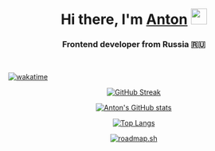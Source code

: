 <!--  ### Hi, I am Anton Grebnev 👋👨🏻

**ABBGamer/ABBGamer** is a ✨ _special_ ✨ repository because its `README.md` (this file) appears on your GitHub profile.

Here are some ideas to get you started:

- 🔭 I’m currently working on ...
- 👯 I’m looking to collaborate on ...
- 🤔 I’m looking for help with ...
- 💬 Ask me about ...
- 📫 How to reach me: ...
- 😄 Pronouns: ...
- ⚡ Fun fact: ...
  -->

<h1 align="center">Hi there, I'm <a href="" target="_blank">Anton</a> 
<img src="https://github.com/blackcater/blackcater/raw/main/images/Hi.gif" height="32"/></h1>
<h3 align="center">Frontend developer from Russia 🇷🇺</h3>

<br>

[![wakatime](https://wakatime.com/badge/user/c7a74c47-746e-446e-a2ba-94bee4109113.svg)](https://wakatime.com/@c7a74c47-746e-446e-a2ba-94bee4109113)

<!-- Connect with me:
Languages:
Tools: -->

<!-- [![ABBGamer StackOverflow](https://github-readme-stackoverflow.vercel.app/?userID=21069907&layout=compact&theme=dark)](https://stackoverflow.com/users/21069907/abbgamer) -->

<!-- ![](https://komarev.com/ghpvc/?username=ABBGamer) -->

<!-- - 🌱 I’m currently learning python, backend -->

<div align="center">

[![GitHub Streak](https://streak-stats.demolab.com?user=ABBGamer&theme=great-gatsby&hide_border=true&border_radius=5&date_format=j%20M%5B%20Y%5D&mode=weekly&card_width=1000&background=22272E)](https://git.io/streak-stats)

[![Anton's GitHub stats](https://github-readme-stats.vercel.app/api?username=ABBGAmer&bg_color=22272E&title_color=FEA626&text_color=FED85B&hide_border=true&card_width=1000)](https://github.com/anuraghazra/github-readme-stats)

[![Top Langs](https://github-readme-stats.vercel.app/api/top-langs/?username=anuraghazra&bg_color=22272E&title_color=FEA626&text_color=FED85B&hide_border=true&card_width=1000)](https://github.com/anuraghazra/github-readme-stats)

[![roadmap.sh](https://api.roadmap.sh/v1-badge/tall/6491a629db7de05a7a70d138?variant=dark&roadmaps=frontend%2Cangular%2Caspnet-core%2Ctypescript)](https://roadmap.sh)

</div>

<!-- <div  style="display:flex; justify-content: center"> -->

<!-- ![Angular](https://img.shields.io/badge/angular-%23DD0031.svg?style=for-the-badge&logo=angular&logoColor=white)

![SASS](https://img.shields.io/badge/SASS-hotpink.svg?style=for-the-badge&logo=SASS&logoColor=white) -->

<!-- ![IntelliJ IDEA](https://img.shields.io/badge/IntelliJIDEA-000000.svg?style=for-the-badge&logo=intellij-idea&logoColor=white)

![Visual Studio Code](https://img.shields.io/badge/Visual%20Studio%20Code-0078d7.svg?style=for-the-badge&logo=visual-studio-code&logoColor=white)

![Visual Studio](https://img.shields.io/badge/Visual%20Studio-5C2D91.svg?style=for-the-badge&logo=visual-studio&logoColor=white) -->
<!--
![HTML5](https://img.shields.io/badge/html5-%23E34F26.svg?style=for-the-badge&logo=html5&logoColor=white)

![JavaScript](https://img.shields.io/badge/javascript-%23323330.svg?style=for-the-badge&logo=javascript&logoColor=%23F7DF1E)

![Markdown](https://img.shields.io/badge/markdown-%23000000.svg?style=for-the-badge&logo=markdown&logoColor=white)

![TypeScript](https://img.shields.io/badge/typescript-%23007ACC.svg?style=for-the-badge&logo=typescript&logoColor=white) -->

<!-- </div> -->
